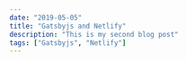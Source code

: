 ```yaml
---
date: "2019-05-05"
title: "Gatsbyjs and Netlify"
description: "This is my second blog post"
tags: ["Gatsbyjs", "Netlify"]
---
```

